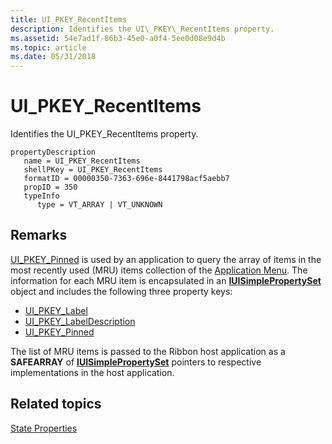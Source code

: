 ```yaml
---
title: UI_PKEY_RecentItems
description: Identifies the UI\_PKEY\_RecentItems property.
ms.assetid: 54e7ad1f-86b3-45e0-a0f4-5ee0d08e9d4b
ms.topic: article
ms.date: 05/31/2018
---
```


# UI\_PKEY\_RecentItems

Identifies the UI\_PKEY\_RecentItems property.

```
propertyDescription
   name = UI_PKEY_RecentItems
   shellPKey = UI_PKEY_RecentItems
   formatID = 00000350-7363-696e-8441798acf5aebb7
   propID = 350
   typeInfo
      type = VT_ARRAY | VT_UNKNOWN
```

## Remarks

[UI\_PKEY\_Pinned](windowsribbon-reference-properties-uipkey-pinned.md) is used by an application to query the array of items in the most recently used (MRU) items collection of the [Application Menu](windowsribbon-controls-applicationmenu.md). The information for each MRU item is encapsulated in an [**IUISimplePropertySet**](https://docs.microsoft.com/windows/desktop/api/uiribbon/nn-uiribbon-iuisimplepropertyset) object and includes the following three property keys:

-   [UI\_PKEY\_Label](windowsribbon-reference-properties-uipkey-label.md)
-   [UI\_PKEY\_LabelDescription](windowsribbon-reference-properties-uipkey-labeldescription.md)
-   [UI\_PKEY\_Pinned](windowsribbon-reference-properties-uipkey-pinned.md)

The list of MRU items is passed to the Ribbon host application as a **SAFEARRAY** of [**IUISimplePropertySet**](https://docs.microsoft.com/windows/desktop/api/uiribbon/nn-uiribbon-iuisimplepropertyset) pointers to respective implementations in the host application.

## Related topics

<dl> <dt>

[State Properties](windowsribbon-reference-properties-state.md)
</dt> </dl>

 

 




